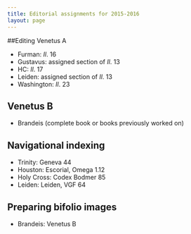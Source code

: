 ```yaml
---
title: Editorial assignments for 2015-2016
layout: page
---
```


##Editing Venetus A

- Furman:  *Il*. 16
- Gustavus: assigned section of  *Il*. 13
- HC: *Il*. 17
- Leiden: assigned section of *Il*. 13
- Washington: *Il*. 23

## Venetus B

- Brandeis (complete book or books previously worked on)

## Navigational indexing ##


- Trinity: Geneva 44
- Houston: Escorial, Omega 1.12
- Holy Cross: Codex Bodmer 85
- Leiden:  Leiden, VGF 64




## Preparing bifolio images ##

- Brandeis:  Venetus B

